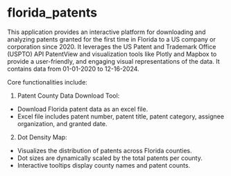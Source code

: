 # florida_patents
This application provides an interactive platform for downloading and analyzing patents granted for the first time in Florida to a US company or corporation since 2020. It leverages the US Patent and Trademark Office (USPTO) API PatentView and visualization tools like Plotly and Mapbox to provide a user-friendly, and engaging visual representations of the data. It contains data from 01-01-2020 to 12-16-2024.

Core functionalities include:
1.	Patent County Data Download Tool:
- Download Florida patent data as an excel file.
- Excel file includes patent number, patent title, patent category, assignee organization, and granted date.
2.	Dot Density Map:
- Visualizes the distribution of patents across Florida counties.
- Dot sizes are dynamically scaled by the total patents per county.
- Interactive tooltips display county names and patent counts.
